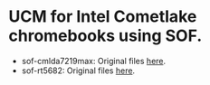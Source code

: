 # UCM for Intel Cometlake chromebooks using SOF.

* sof-cmlda7219max: Original files [here](https://github.com/eupnea-linux/ucm-configs/tree/main/upstream/hatch/common/sof-cmlda7219max.base).
* sof-rt5682: Original files [here](https://github.com/eupnea-linux/ucm-configs/tree/main/upstream/hatch/common/sof-rt5682.base).
